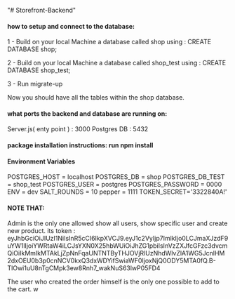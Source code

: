 "# Storefront-Backend" 

#### how to setup and connect to the database:

1 - Build on your local Machine a database called shop
using : CREATE DATABASE shop;

2 - Build on your local Machine a database called shop_test
using : CREATE DATABASE shop_test;

3 - Run migrate-up

Now you should have all the tables within the shop database.



#### what ports the backend and database are running on:
Server.js( enty point ) : 3000
Postgres DB : 5432


#### package installation instructions: run npm install

#### Environment Variables
POSTGRES_HOST = localhost
POSTGRES_DB = shop
POSTGRES_DB_TEST = shop_test
POSTGRES_USER = postgres
POSTGRES_PASSWORD = 0000
ENV = dev
SALT_ROUNDS = 10
pepper = 1111
TOKEN_SECRET='3322840A!'

#### NOTE THAT:
Admin is the only one allowed show all users, show specific user and create new product. its token : eyJhbGciOiJIUzI1NiIsInR5cCI6IkpXVCJ9.eyJ1c2VyIjp7ImlkIjo0LCJmaXJzdF9uYW1lIjoiYWRtaW4iLCJsYXN0X25hbWUiOiJhZG1pbiIsInVzZXJfcGFzc3dvcmQiOiIkMmIkMTAkLjZpNnFqaUNTNTByTHJOVjRlUzNhdWlvZlA1WG5JcnlHM2dxOEU0b3p0cnNCV0kxQ3dxWDYifSwiaWF0IjoxNjQ0ODY5MTA0fQ.B-TlOwi1uU8nTgCMpk3ew8Rnh7_wakNuS63lwP05FD4

The user who created the order himself is the only one possible to add to the cart.
w




